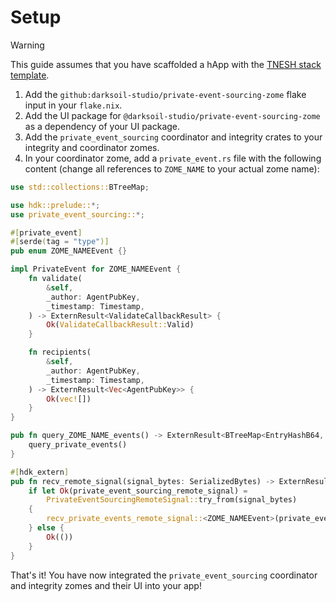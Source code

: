 # Setup

> [!WARNING]
> This guide assumes that you have scaffolded a hApp with the [TNESH stack template](https://darksoil.studio/tnesh-stack).

1. Add the `github:darksoil-studio/private-event-sourcing-zome` flake input in your `flake.nix`.
2. Add the UI package for `@darksoil-studio/private-event-sourcing-zome` as a dependency of your UI package.
3. Add the `private_event_sourcing` coordinator and integrity crates to your integrity and coordinator zomes.
4. In your coordinator zome, add a `private_event.rs` file with the following content (change all references to `ZOME_NAME` to your actual zome name):


```rust
use std::collections::BTreeMap;

use hdk::prelude::*;
use private_event_sourcing::*;

#[private_event]
#[serde(tag = "type")]
pub enum ZOME_NAMEEvent {}

impl PrivateEvent for ZOME_NAMEEvent {
    fn validate(
        &self,
        _author: AgentPubKey,
        _timestamp: Timestamp,
    ) -> ExternResult<ValidateCallbackResult> {
        Ok(ValidateCallbackResult::Valid)
    }

    fn recipients(
        &self,
        _author: AgentPubKey,
        _timestamp: Timestamp,
    ) -> ExternResult<Vec<AgentPubKey>> {
        Ok(vec![])
    }
}

pub fn query_ZOME_NAME_events() -> ExternResult<BTreeMap<EntryHashB64, SignedEvent<ZOME_NAMEEvent>>> {
    query_private_events()
}

#[hdk_extern]
pub fn recv_remote_signal(signal_bytes: SerializedBytes) -> ExternResult<()> {
    if let Ok(private_event_sourcing_remote_signal) =
        PrivateEventSourcingRemoteSignal::try_from(signal_bytes)
    {
        recv_private_events_remote_signal::<ZOME_NAMEEvent>(private_event_sourcing_remote_signal)
    } else {
        Ok(())
    }
}
```

That's it! You have now integrated the `private_event_sourcing` coordinator and integrity zomes and their UI into your app!


